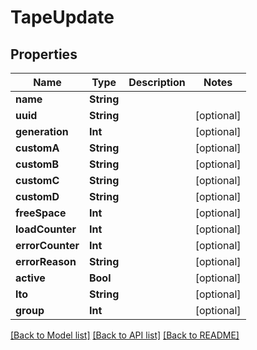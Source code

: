 # TapeUpdate

## Properties

Name | Type | Description | Notes
------------ | ------------- | ------------- | -------------
**name** | **String** |  | 
**uuid** | **String** |  | [optional] 
**generation** | **Int** |  | [optional] 
**customA** | **String** |  | [optional] 
**customB** | **String** |  | [optional] 
**customC** | **String** |  | [optional] 
**customD** | **String** |  | [optional] 
**freeSpace** | **Int** |  | [optional] 
**loadCounter** | **Int** |  | [optional] 
**errorCounter** | **Int** |  | [optional] 
**errorReason** | **String** |  | [optional] 
**active** | **Bool** |  | [optional] 
**lto** | **String** |  | [optional] 
**group** | **Int** |  | [optional] 

[[Back to Model list]](../#documentation-for-models) [[Back to API list]](../#documentation-for-api-endpoints) [[Back to README]](../)


